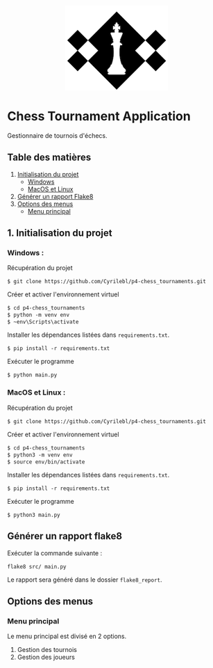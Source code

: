 <div align="center">
  <img src="src/images/chess.png" alt="Chess Image">
</div>

# Chess Tournament Application

Gestionnaire de tournois d'échecs.

## Table des matières

1. [Initialisation du projet](#initialisation-du-projet)
   - [Windows](#windows)
   - [MacOS et Linux](#macos-et-linux)
2. [Générer un rapport Flake8](#générer-un-rapport-flake8)
3. [Options des menus](#options-des-menus)
   - [Menu principal](#menu-principal)

## 1. Initialisation du projet

### Windows :

Récupération du projet

```
$ git clone https://github.com/Cyrilebl/p4-chess_tournaments.git
```

Créer et activer l'environnement virtuel

```
$ cd p4-chess_tournaments
$ python -m venv env
$ ~env\Scripts\activate
```

Installer les dépendances listées dans `requirements.txt`.

```
$ pip install -r requirements.txt
```

Exécuter le programme

```
$ python main.py
```

### MacOS et Linux :

Récupération du projet

```
$ git clone https://github.com/Cyrilebl/p4-chess_tournaments.git
```

Créer et activer l'environnement virtuel

```
$ cd p4-chess_tournaments
$ python3 -m venv env
$ source env/bin/activate
```

Installer les dépendances listées dans `requirements.txt`.

```
$ pip install -r requirements.txt
```

Exécuter le programme

```
$ python3 main.py
```

## Générer un rapport flake8

Exécuter la commande suivante :

```
flake8 src/ main.py
```

Le rapport sera généré dans le dossier `flake8_report`.

## Options des menus

### Menu principal

Le menu principal est divisé en 2 options.

1. Gestion des tournois
2. Gestion des joueurs
